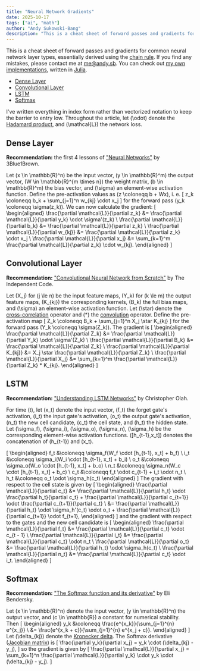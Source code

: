 ```yaml
---
title: "Neural Network Gradients"
date: 2025-10-17
tags: ["ai", "math"]
author: "Andy Sukowski-Bang"
description: "This is a cheat sheet of forward passes and gradients for common neural network layer types: dense layer, convolutional layer, LSTM, Softmax. Everything is written in index form rather than vectorized notation to keep the barrier to entry low."
---
```


This is a cheat sheet of forward passes and gradients for common neural network layer types,
essentially derived using the [chain rule][chain-rule].
If you find any mistakes, please contact me at [me@andy.sb](mailto:me@andy.sb).
You can check out [my own implementations][nn-lib], written in [Julia][julia].

* [Dense Layer](#dense-layer)
* [Convolutional Layer](#convolutional-layer)
* [LSTM](#lstm)
* [Softmax](#softmax)

I've written everything in index form rather than vectorized notation to keep the barrier to entry low.
Throughout the article,
let \(\odot\) denote the [Hadamard product][hadamard],
and \(\mathcal{L}\) the network loss.

## Dense Layer

**Recommendation:**
the first 4 lessons of
["Neural Networks"](https://www.3blue1brown.com/topics/neural-networks)
by 3Blue1Brown.

Let \(x \in \mathbb{R}^n\) be the input vector,
\(y \in \mathbb{R}^m\) the output vector,
\(W \in \mathbb{R}^{m \times n}\) the weight matrix,
\(b \in \mathbb{R}^m\) the bias vector,
and \(\sigma\) an element-wise activation function.
Define the pre-activation values as \(z \coloneqq b + Wx\), i. e.
\[
    z_k \coloneqq
    b_k + \sum_{j=1}^n w_{kj} \cdot x_j
\]
for the forward pass \(y_k \coloneqq \sigma(z_k)\).
We can now calculate the gradient:
\[
    \begin{aligned}
        \frac{\partial \mathcal{L}}{\partial z_k}
        &= \frac{\partial \mathcal{L}}{\partial y_k} \cdot \sigma'(z_k) \\
        \frac{\partial \mathcal{L}}{\partial b_k}
        &= \frac{\partial \mathcal{L}}{\partial z_k} \\
        \frac{\partial \mathcal{L}}{\partial w_{kj}}
        &= \frac{\partial \mathcal{L}}{\partial z_k} \cdot x_j \\
        \frac{\partial \mathcal{L}}{\partial x_j}
        &= \sum_{k=1}^m \frac{\partial \mathcal{L}}{\partial z_k} \cdot w_{kj}.
    \end{aligned}
\]

## Convolutional Layer

**Recommendation:**
["Convolutional Neural Network from Scratch"](https://youtu.be/Lakz2MoHy6o)
by The Independent Code.

Let \(X_j\) for \(j \le n\) be the input feature maps,
\(Y_k\) for \(k \le m\) the output feature maps,
\(K_{kj}\) the corresponding kernels,
\(B_k\) the full bias maps,
and \(\sigma\) an element-wise activation function.
Let \(\star\) denote the [cross-correlation][cross-correlation] operator
and \(*\) the [convolution][convolution] operator.
Define the pre-activation map
\[
    Z_k \coloneqq
    B_k + \sum_{j=1}^n X_j \star K_{kj}
\]
for the forward pass \(Y_k \coloneqq \sigma(Z_k)\).
The gradient is
\[
    \begin{aligned}
    	\frac{\partial \mathcal{L}}{\partial Z_k}
    	&= \frac{\partial \mathcal{L}}{\partial Y_k} \odot \sigma'(Z_k) \\
    	\frac{\partial \mathcal{L}}{\partial B_k}
    	&= \frac{\partial \mathcal{L}}{\partial Z_k} \\
    	\frac{\partial \mathcal{L}}{\partial K_{kj}}
    	&= X_j \star \frac{\partial \mathcal{L}}{\partial Z_k} \\
    	\frac{\partial \mathcal{L}}{\partial X_j}
    	&= \sum_{k=1}^m \frac{\partial \mathcal{L}}{\partial Z_k} * K_{kj}.
    \end{aligned}
\]

## LSTM

**Recommendation:**
["Understanding LSTM Networks"](https://colah.github.io/posts/2015-08-Understanding-LSTMs/)
by Christopher Olah.

For time \(t\),
let \(x_t\) denote the input vector,
\(f_t\) the forget gate's activation,
\(i_t\) the input gate's activation,
\(o_t\) the output gate's activation,
\(n_t\) the new cell candidate,
\(c_t\) the cell state,
and \(h_t\) the hidden state.
Let \(\sigma_f\), \(\sigma_i\), \(\sigma_o\), \(\sigma_n\), \(\sigma_h\) be the corresponding element-wise activation functions.
\([h_{t-1},x_t]\) denotes the concatenation of \(h_{t-1}\) and \(x_t\).

\[
    \begin{aligned}
        f_t &\coloneqq \sigma_f(W_f \cdot [h_{t-1}, x_t] + b_f) \\
        i_t &\coloneqq \sigma_i(W_i \cdot [h_{t-1}, x_t] + b_i) \\
        o_t &\coloneqq \sigma_o(W_o \cdot [h_{t-1}, x_t] + b_o) \\
        n_t &\coloneqq \sigma_n(W_c \cdot [h_{t-1}, x_t] + b_c) \\
        c_t &\coloneqq f_t \odot c_{t-1} + i_t \odot n_t \\
        h_t &\coloneqq o_t \odot \sigma_h(c_t)
    \end{aligned}
\]
The gradient with respect to the cell state is given by
\[
    \begin{aligned}
        \frac{\partial \mathcal{L}}{\partial c_t}
        &= \frac{\partial \mathcal{L}}{\partial h_t}
        \odot \frac{\partial h_t}{\partial c_t}
        + \frac{\partial \mathcal{L}}{\partial c_{t+1}}
        \odot \frac{\partial c_{t+1}}{\partial c_t} \\
        &= \frac{\partial \mathcal{L}}{\partial h_t}
        \odot \sigma_h'(c_t) \odot o_t
        + \frac{\partial \mathcal{L}}{\partial c_{t+1}}
        \odot f_{t+1},
    \end{aligned}
\]
and the gradient with respect to the gates and the new cell candidate is
\[
    \begin{aligned}
        \frac{\partial \mathcal{L}}{\partial f_t}
        &= \frac{\partial \mathcal{L}}{\partial c_t} \odot c_{t - 1} \\
        \frac{\partial \mathcal{L}}{\partial i_t}
        &= \frac{\partial \mathcal{L}}{\partial c_t} \odot n_t \\
        \frac{\partial \mathcal{L}}{\partial o_t}
        &= \frac{\partial \mathcal{L}}{\partial h_t} \odot \sigma_h(c_t) \\
        \frac{\partial \mathcal{L}}{\partial n_t}
        &= \frac{\partial \mathcal{L}}{\partial c_t} \odot i_t.
    \end{aligned}
\]

## Softmax

**Recommendation:**
["The Softmax function and its derivative"](https://eli.thegreenplace.net/2016/the-softmax-function-and-its-derivative/)
by Eli Bendersky.

Let \(x \in \mathbb{R}^n\) denote the input vector,
\(y \in \mathbb{R}^n\) the output vector,
and \(c \in \mathbb{R}\) a constant for numerical stability.
Then
\[
    \begin{aligned}
    	y_k &\coloneqq \frac{e^{x_k}}{\sum_{j=1}^{n} e^{x_j}} \\
    	    &= \frac{e^{x_k + c}}{\sum_{j=1}^{n} e^{x_j + c}}.
    \end{aligned}
\]
Let \(\delta_{kj}\) denote the [Kronecker delta][kronecker].
The Softmax derivative ([Jacobian matrix][jacobian]) is
\[
	\frac{\partial y_k}{\partial x_j}
	= y_k \cdot (\delta_{kj} - y_j),
\]
so the gradient is given by
\[
	\frac{\partial \mathcal{L}}{\partial x_j}
	= \sum_{k=1}^n \frac{\partial \mathcal{L}}{\partial y_k} \cdot y_k \cdot (\delta_{kj} - y_j).
\]

[chain-rule]: https://en.wikipedia.org/wiki/Chain_rule
[convolution]: https://en.wikipedia.org/wiki/Convolution
[cross-correlation]: https://en.wikipedia.org/wiki/Cross-correlation
[hadamard]: https://en.wikipedia.org/wiki/Hadamard_product_(matrices)
[jacobian]: https://en.wikipedia.org/wiki/Jacobian_matrix_and_determinant
[julia]: https://julialang.org/
[kronecker]: https://en.wikipedia.org/wiki/Kronecker_delta
[nn-lib]: https://git.andy.sb/nn
